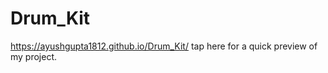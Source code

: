 # Drum_Kit


https://ayushgupta1812.github.io/Drum_Kit/ tap here for a quick preview of my project.

